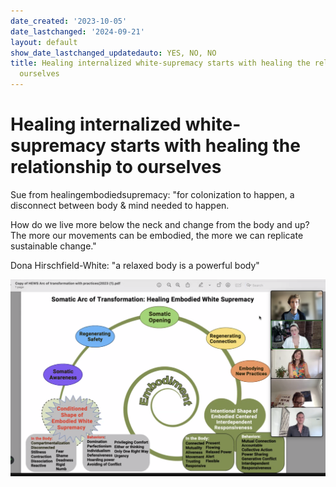 ```yaml
---
date_created: '2023-10-05'
date_lastchanged: '2024-09-21'
layout: default
show_date_lastchanged_updatedauto: YES, NO, NO
title: Healing internalized white-supremacy starts with healing the relationship to
  ourselves
---
```


# Healing internalized white-supremacy starts with healing the relationship to ourselves

Sue from healingembodiedsupremacy: "for colonization to happen, a disconnect between body & mind needed to happen. 

How do we live more below the neck and change from the body and up?
The more our movements can be embodied, the more we can replicate sustainable change."

Dona Hirschfield-White: "a relaxed body is a powerful body"

![](media/Screenshot-2023-10-05.png)



[1]: https://linktr.ee/healingembodiedsupremacy